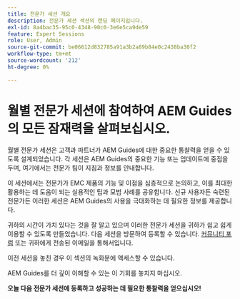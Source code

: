 ```yaml
---
title: 전문가 세션 개요
description: 전문가 세션 섹션의 랜딩 페이지입니다.
exl-id: 8a4bac35-95c0-4348-90c0-3e6e5ca9de59
feature: Expert Sessions
role: User, Admin
source-git-commit: be06612d832785a91a3b2a89b84e0c2438ba30f2
workflow-type: tm+mt
source-wordcount: '212'
ht-degree: 0%

---
```


# 월별 전문가 세션에 참여하여 AEM Guides의 모든 잠재력을 살펴보십시오.

월별 전문가 세션은 고객과 파트너가 AEM Guides에 대한 중요한 통찰력을 얻을 수 있도록 설계되었습니다. 각 세션은 AEM Guides의 중요한 기능 또는 업데이트에 중점을 두며, 여기에서는 전문가 팀이 지침과 정보를 안내합니다.

이 세션에서는 전문가가 EMC 제품의 기능 및 이점을 심층적으로 논의하고, 이를 최대한 활용하는 데 도움이 되는 실용적인 팁과 모범 사례를 공유합니다. 신규 사용자든 숙련된 전문가든 이러한 세션은 AEM Guides의 사용을 극대화하는 데 필요한 정보를 제공합니다.

귀하의 시간이 가치 있다는 것을 잘 알고 있으며 이러한 전문가 세션을 귀하가 쉽고 쉽게 이용할 수 있도록 만들었습니다. 다음 세션을 방문하여 등록할 수 있습니다. [커뮤니티 포럼](https://experienceleaguecommunities.adobe.com/t5/experience-manager-guides/ct-p/aem-xml-documentation) 또는 귀하에게 전송된 이메일을 통해서입니다.

이전 세션을 놓친 경우 이 섹션의 녹화분에 액세스할 수 있습니다.

AEM Guides를 더 깊이 이해할 수 있는 이 기회를 놓치지 마십시오.

**오늘 다음 전문가 세션에 등록하고 성공하는 데 필요한 통찰력을 얻으십시오!**

